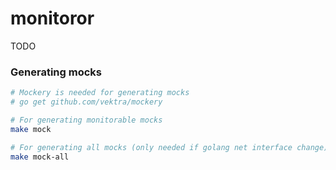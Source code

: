 # monitoror

TODO

### Generating mocks
```bash
# Mockery is needed for generating mocks
# go get github.com/vektra/mockery

# For generating monitorable mocks
make mock

# For generating all mocks (only needed if golang net interface change)
make mock-all
```

